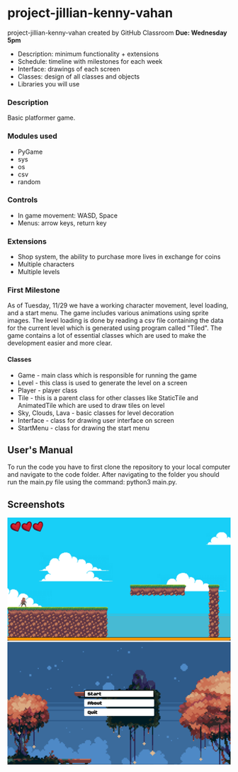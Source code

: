 
# project-jillian-kenny-vahan
project-jillian-kenny-vahan created by GitHub Classroom
**Due: Wednesday 5pm**
- Description: minimum functionality + extensions
- Schedule: timeline with milestones for each week
- Interface: drawings of each screen
- Classes: design of all classes and objects
- Libraries you will use


### Description
Basic platformer game. 

### Modules used
- PyGame
- sys
- os
- csv
- random

### Controls
- In game movement: WASD, Space
- Menus: arrow keys, return key

### Extensions
- Shop system, the ability to purchase more lives in exchange for coins
- Multiple characters
- Multiple levels

### First Milestone
As of Tuesday, 11/29 we have a working character movement, level loading, and a start menu.
The game includes various animations using sprite images. The level loading is done by reading a csv file containing the data for the current level which is generated using program called "Tiled". 
The game contains a lot of essential classes which are used to make the development easier and more clear. 
#### Classes
- Game - main class which is responsible for running the game
- Level - this class is used to generate the level on a screen
- Player - player class
- Tile - this is a parent class for other classes like StaticTile and AnimatedTile which are used to draw tiles on level
- Sky, Clouds, Lava - basic classes for level decoration
- Interface - class for drawing user interface on screen
- StartMenu - class for drawing the start menu

## User's Manual
To run the code you have to first clone the repository to your local computer and navigate to the code folder. After navigating to the folder you should run the main.py file using the command: python3 main.py.


## Screenshots

![Screenshot 1](https://raw.githubusercontent.com/LMU-CMSI-1010/project-jillian-kenny-vahan/main/screenshots/1.png?token=GHSAT0AAAAAABZL74J2CEQMM3M6ZJZAKT6YY4GYOEQ)
![Screenshot 2](https://raw.githubusercontent.com/LMU-CMSI-1010/project-jillian-kenny-vahan/main/screenshots/2.png?token=GHSAT0AAAAAABZL74J335UCHEUALESWSFPWY4GYSFA)
